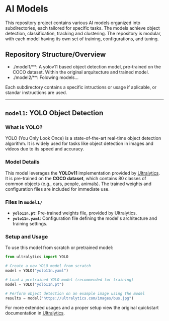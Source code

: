# AI Models

This repository project contains various AI models organized into subdirectories, each tailored for specific tasks. The models achieve object detection, classification, tracking and clustering. The repository is modular, with each model having its own set of training, configurations, and tuning.

## Repository Structure/Overview
- ./model1/**: A yolov11 based object detection model, pre-trained on the COCO dataset. Within the original arquitecture and trained model.
- ./model2/**: Folowing models...

Each subdirectory contains a specific intructions or usage if aplicable, or standar instructions are used.

---

## `model1`: YOLO Object Detection

### What is YOLO?
YOLO (You Only Look Once) is a state-of-the-art real-time object detection algorithm. It is widely used for tasks like object detection in images and videos due to its speed and accuracy.

### Model Details
This model leverages the **YOLOv11** implementation provided by [Ultralytics](https://ultralytics.com). It is pre-trained on the **COCO dataset**, which contains 80 classes of common objects (e.g., cars, people, animals). The trained weights and configuration files are included for immediate use.

### Files in `model1/`
- **`yolo11n.pt`**: Pre-trained weights file, provided by Ultralytics.
- **`yolo11n.yaml`**: Configuration file defining the model's architecture and training settings.

### Setup and Usage
To use this model from scratch or pretrained model:

```python
from ultralytics import YOLO

# Create a new YOLO model from scratch
model = YOLO("yolo11n.yaml")

# Load a pretrained YOLO model (recommended for training)
model = YOLO("yolo11n.pt")

# Perform object detection on an example image using the model
results = model("https://ultralytics.com/images/bus.jpg")

```

For more extended usages and a proper setup view the original quickstart documentation in [Ultralytics](https://docs.ultralytics.com/quickstart/).